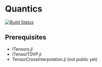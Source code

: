 # Quantics

[![Build Status](https://github.com/shinaoka/Quantics.jl/actions/workflows/CI.yml/badge.svg?branch=main)](https://github.com/shinaoka/Quantics.jl/actions/workflows/CI.yml?query=branch%3Amain)

## Prerequisites
* ITensors.jl
* ITensorTDVP.jl
* TensorCrossInterpolation.jl (not public yet)
